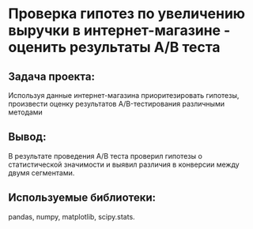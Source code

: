 # Проверка гипотез по увеличению выручки в интернет-магазине - оценить результаты А/В теста
## Задача проекта:
Используя данные интернет-магазина приоритезировать гипотезы, произвести оценку результатов A/B-тестирования различными методами
## Вывод:
В результате проведения А/В теста проверил гипотезы о статистической значимости и выявил различия в конверсии между двумя сегментами.
## Используемые библиотеки: 
pandas, numpy, matplotlib, scipy.stats.
